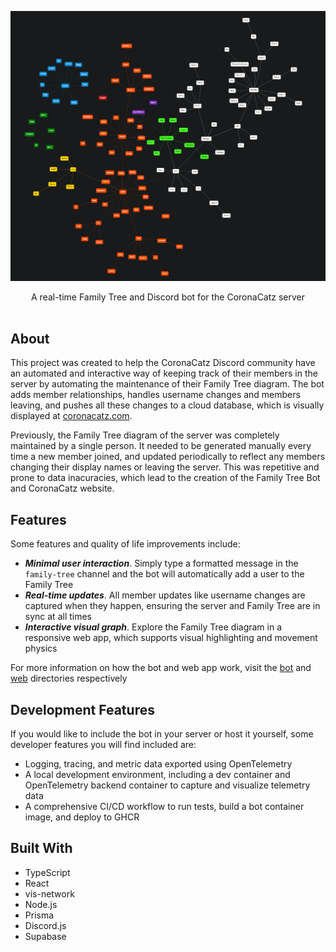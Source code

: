 <p align="center">
  <img src="images/family_tree.png" width="750">
</p>

<div align="center">
  A real-time Family Tree and Discord bot for the CoronaCatz server
</div>
<br />

## About

This project was created to help the CoronaCatz Discord community have an automated and interactive way of keeping track of their members in the server by automating the maintenance of their Family Tree diagram. The bot adds member relationships, handles username changes and members leaving, and pushes all these changes to a cloud database, which is visually displayed at [coronacatz.com](https://coronacatz.com).

Previously, the Family Tree diagram of the server was completely maintained by a single person. It needed to be generated manually every time a new member joined, and updated periodically to reflect any members changing their display names or leaving the server. This was repetitive and prone to data inacuracies, which lead to the creation of the Family Tree Bot and CoronaCatz website.

## Features

Some features and quality of life improvements include:
* ***Minimal user interaction***. Simply type a formatted message in the `family-tree` channel and the bot will automatically add a user to the Family Tree
* ***Real-time updates***. All member updates like username changes are captured when they happen, ensuring the server and Family Tree are in sync at all times
* ***Interactive visual graph***. Explore the Family Tree diagram in a responsive web app, which supports visual highlighting and movement physics

For more information on how the bot and web app work, visit the [bot](/bot) and [web](/web) directories respectively

## Development Features

If you would like to include the bot in your server or host it yourself, some developer features you will find included are:
* Logging, tracing, and metric data exported using OpenTelemetry
* A local development environment, including a dev container and OpenTelemetry backend container to capture and visualize telemetry data
* A comprehensive CI/CD workflow to run tests, build a bot container image, and deploy to GHCR


## Built With
* TypeScript
* React
* vis-network
* Node.js
* Prisma
* Discord.js
* Supabase
